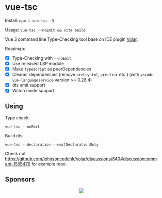 # vue-tsc

Install: `npm i vue-tsc -D`

Usage: `vue-tsc --noEmit && vite build`

Vue 3 command line Type-Checking tool base on IDE plugin [Volar](https://github.com/johnsoncodehk/volar).

Roadmap:

- [x] Type-Checking with `--noEmit`
- [x] Use released LSP module
- [x] Make `typescript` as peerDependencies
- [x] Cleaner dependencies (remove `prettyhtml`, `prettier` etc.) (with `vscode-vue-languageservice` version >= 0.26.4)
- [x] dts emit support
- [x] Watch mode support

## Using

Type check:

`vue-tsc --noEmit`

Build dts:

`vue-tsc --declaration --emitDeclarationOnly`

Check out https://github.com/johnsoncodehk/volar/discussions/640#discussioncomment-1555479 for example repo.

## Sponsors

<p align="center">
  <a href="https://cdn.jsdelivr.net/gh/johnsoncodehk/sponsors/sponsors.svg">
    <img src='https://cdn.jsdelivr.net/gh/johnsoncodehk/sponsors/sponsors.svg'/>
  </a>
</p>
